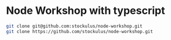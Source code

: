 # Node Workshop with typescript

```bash
git clone git@github.com:stockulus/node-workshop.git
git clone https://github.com/stockulus/node-workshop.git
```
